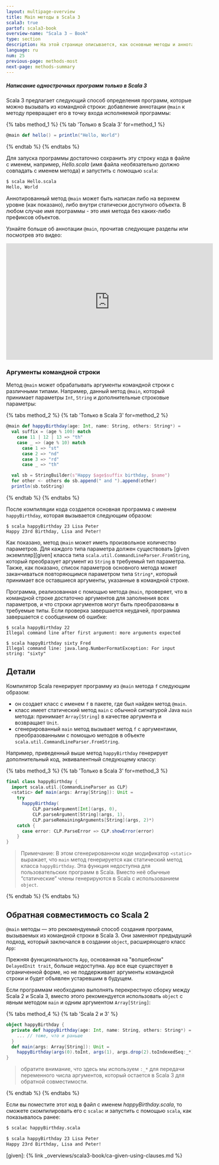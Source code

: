 ```yaml
---
layout: multipage-overview
title: Main методы в Scala 3
scala3: true
partof: scala3-book
overview-name: "Scala 3 — Book"
type: section
description: На этой странице описывается, как основные методы и аннотация @main работают в Scala 3.
language: ru
num: 25
previous-page: methods-most
next-page: methods-summary
---
```


<h5>Написание однострочных программ <span class="tag tag-inline">только в Scala 3</span></h5>

Scala 3 предлагает следующий способ определения программ, которые можно вызывать из командной строки: 
добавление аннотации `@main` к методу превращает его в точку входа исполняемой программы:

{% tabs method_1 %}
{% tab 'Только в Scala 3' for=method_1 %}

```scala
@main def hello() = println("Hello, World")
```

{% endtab %}
{% endtabs %}

Для запуска программы достаточно сохранить эту строку кода в файле с именем, например, _Hello.scala_ 
(имя файла необязательно должно совпадать с именем метода) и запустить с помощью `scala`:

```bash
$ scala Hello.scala
Hello, World
```

Аннотированный метод `@main` может быть написан либо на верхнем уровне (как показано), 
либо внутри статически доступного объекта. 
В любом случае имя программы - это имя метода без каких-либо префиксов объектов.

Узнайте больше об аннотации `@main`, прочитав следующие разделы или посмотрев это видео:

<div style="text-align: center">
  <iframe width="560" height="315" src="https://www.youtube.com/embed/uVMGPrH5_Uc" title="YouTube video player" frameborder="0" allow="accelerometer; autoplay; clipboard-write; encrypted-media; gyroscope; picture-in-picture" allowfullscreen></iframe>
</div>

### Аргументы командной строки

Метод `@main` может обрабатывать аргументы командной строки с различными типами. 
Например, данный метод `@main`, который принимает параметры `Int`, `String` и дополнительные строковые параметры:

{% tabs method_2 %}
{% tab 'Только в Scala 3' for=method_2 %}

```scala
@main def happyBirthday(age: Int, name: String, others: String*) =
  val suffix = (age % 100) match
    case 11 | 12 | 13 => "th"
    case _ => (age % 10) match
      case 1 => "st"
      case 2 => "nd"
      case 3 => "rd"
      case _ => "th"

  val sb = StringBuilder(s"Happy $age$suffix birthday, $name")
  for other <- others do sb.append(" and ").append(other)
  println(sb.toString)
```

{% endtab %}
{% endtabs %}

После компиляции кода создается основная программа с именем `happyBirthday`, которая вызывается следующим образом:

```
$ scala happyBirthday 23 Lisa Peter
Happy 23rd Birthday, Lisa and Peter!
```

Как показано, метод `@main` может иметь произвольное количество параметров. 
Для каждого типа параметра должен существовать [given экземпляр][given] 
класса типа `scala.util.CommandLineParser.FromString`, который преобразует аргумент из `String` в требуемый тип параметра. 
Также, как показано, список параметров основного метода может заканчиваться повторяющимся параметром типа `String*`, 
который принимает все оставшиеся аргументы, указанные в командной строке.

Программа, реализованная с помощью метода `@main`, проверяет, 
что в командной строке достаточно аргументов для заполнения всех параметров, 
и что строки аргументов могут быть преобразованы в требуемые типы. 
Если проверка завершается неудачей, программа завершается с сообщением об ошибке:

```
$ scala happyBirthday 22
Illegal command line after first argument: more arguments expected

$ scala happyBirthday sixty Fred
Illegal command line: java.lang.NumberFormatException: For input string: "sixty"
```

## Детали

Компилятор Scala генерирует программу из `@main` метода `f` следующим образом:

- он создает класс с именем `f` в пакете, где был найден метод `@main`.
- класс имеет статический метод `main` с обычной сигнатурой Java `main` метода: 
  принимает `Array[String]` в качестве аргумента и возвращает `Unit`.
- сгенерированный `main` метод вызывает метод `f` с аргументами, 
  преобразованными с помощью методов в объекте `scala.util.CommandLineParser.FromString`.

Например, приведенный выше метод `happyBirthday` генерирует дополнительный код, эквивалентный следующему классу:

{% tabs method_3 %}
{% tab 'Только в Scala 3' for=method_3 %}

```scala
final class happyBirthday {
  import scala.util.{CommandLineParser as CLP}
  <static> def main(args: Array[String]): Unit =
    try
      happyBirthday(
          CLP.parseArgument[Int](args, 0),
          CLP.parseArgument[String](args, 1),
          CLP.parseRemainingArguments[String](args, 2)*)
    catch {
      case error: CLP.ParseError => CLP.showError(error)
    }
}
```

> Примечание: В этом сгенерированном коде модификатор `<static>` выражает, 
> что `main` метод генерируется как статический метод класса `happyBirthday`. 
> Эта функция недоступна для пользовательских программ в Scala. 
> Вместо неё обычные “статические” члены генерируются в Scala с использованием `object`.

{% endtab %}
{% endtabs %}

## Обратная совместимость со Scala 2

`@main` методы — это рекомендуемый способ создания программ, вызываемых из командной строки в Scala 3. 
Они заменяют предыдущий подход, который заключался в создании `object`, расширяющего класс `App`:

Прежняя функциональность `App`, основанная на "волшебном" `DelayedInit trait`, больше недоступна. 
`App` все еще существует в ограниченной форме, но не поддерживает аргументы командной строки и будет объявлен устаревшим в будущем.

Если программам необходимо выполнять перекрестную сборку между Scala 2 и Scala 3, 
вместо этого рекомендуется использовать `object` с явным методом `main` и одним аргументом `Array[String]`:

{% tabs method_4 %}
{% tab 'Scala 2 и 3' %}

```scala
object happyBirthday {
  private def happyBirthday(age: Int, name: String, others: String*) = {
    ... // тоже, что и раньше
  }
  def main(args: Array[String]): Unit =
    happyBirthday(args(0).toInt, args(1), args.drop(2).toIndexedSeq:_*)
}
```

> обратите внимание, что здесь мы используем `:_*` для передачи переменного числа аргументов, 
> который остается в Scala 3 для обратной совместимости.

{% endtab %}
{% endtabs %}

Если вы поместите этот код в файл с именем _happyBirthday.scala_, то сможете скомпилировать его с `scalac` 
и запустить с помощью `scala`, как показывалось ранее:

```bash
$ scalac happyBirthday.scala

$ scala happyBirthday 23 Lisa Peter
Happy 23rd Birthday, Lisa and Peter!
```

[given]: {% link _overviews/scala3-book/ca-given-using-clauses.md %}
